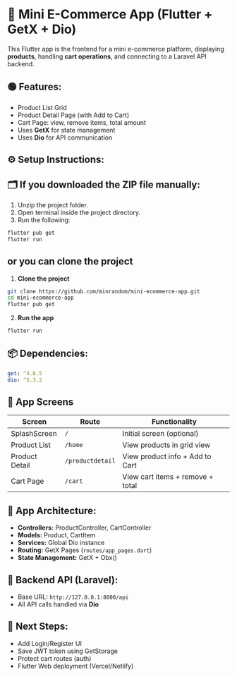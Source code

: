 
# 📱 Mini E-Commerce App (Flutter + GetX + Dio)

This Flutter app is the frontend for a mini e-commerce platform, displaying **products**, handling **cart operations**, and connecting to a Laravel API backend.

## 🟢 Features:
- Product List Grid
- Product Detail Page (with Add to Cart)
- Cart Page: view, remove items, total amount
- Uses **GetX** for state management
- Uses **Dio** for API communication

## ⚙️ Setup Instructions:

## 🗂️ If you downloaded the ZIP file manually:

1. Unzip the project folder.
2. Open terminal inside the project directory.
3. Run the following:

```bash
flutter pub get
flutter run
```

## or you can clone the project


1. **Clone the project**
```bash
git clone https://github.com/minrandom/mini-ecommerce-app.git
cd mini-ecommerce-app
flutter pub get
```

2. **Run the app**
```bash
flutter run
```

## 📦 Dependencies:

```yaml
get: ^4.6.5
dio: ^5.3.2
```

## 📌 App Screens

| Screen             | Route            | Functionality                      |
|--------------------|------------------|-----------------------------------|
| SplashScreen       | `/`              | Initial screen (optional)         |
| Product List       | `/home`          | View products in grid view        |
| Product Detail     | `/productdetail` | View product info + Add to Cart   |
| Cart Page          | `/cart`          | View cart items + remove + total  |

## 🧠 App Architecture:
- **Controllers:** ProductController, CartController
- **Models:** Product, CartItem
- **Services:** Global Dio instance
- **Routing:** GetX Pages (`routes/app_pages.dart`)
- **State Management:** GetX + Obx()

## 🔗 Backend API (Laravel):
- Base URL: `http://127.0.0.1:8000/api`
- All API calls handled via **Dio**

## 🚀 Next Steps:
- Add Login/Register UI
- Save JWT token using GetStorage
- Protect cart routes (auth)
- Flutter Web deployment (Vercel/Netlify)




